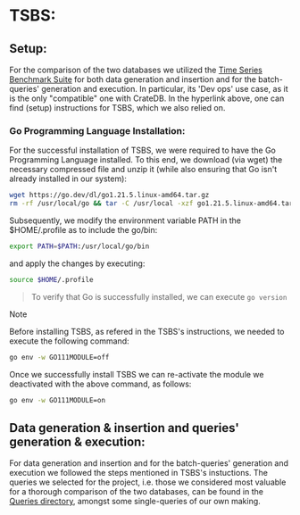 # TSBS:

## Setup:
For the comparison of the two databases we utilized the [Time Series Benchmark Suite](https://github.com/timescale/tsbs) for both data generation and insertion and for the batch-queries' generation and execution. In particular, its 'Dev ops' use case, as it is the only "compatible" one with CrateDB. In the hyperlink above, one can find (setup) instructions for TSBS, which we also relied on.

### Go Programming Language Installation:
For the successful installation of TSBS, we were required to have the Go Programming Language installed. To this end, we download (via wget) the necessary compressed file and unzip it (while also ensuring that Go isn't already installed in our system):
```bash
wget https://go.dev/dl/go1.21.5.linux-amd64.tar.gz
rm -rf /usr/local/go && tar -C /usr/local -xzf go1.21.5.linux-amd64.tar.gz
```
Subsequently, we modify the environment variable PATH in the $HOME/.profile as to include the go/bin:
```bash
export PATH=$PATH:/usr/local/go/bin
```
and apply the changes by executing:
```bash
source $HOME/.profile
```
> To verify that Go is successfully installed, we can execute `go version`

> [!NOTE]
> Before installing TSBS, as refered in the TSBS's instructions, we needed to execute the following command:
> ```bash
> go env -w GO111MODULE=off
> ```
> Once we successfully install TSBS we can re-activate the module we deactivated with the above command, as follows:
> ```bash
> go env -w GO111MODULE=on
> ```

## Data generation & insertion and queries' generation & execution:
For data generation and insertion and for the batch-queries' generation and execution we followed the steps mentioned in TSBS's instuctions. The queries we selected for the project, i.e. those we considered most valuable for a thorough comparison of the two databases, can be found in the [Queries directory](/Queries), amongst some single-queries of our own making.
